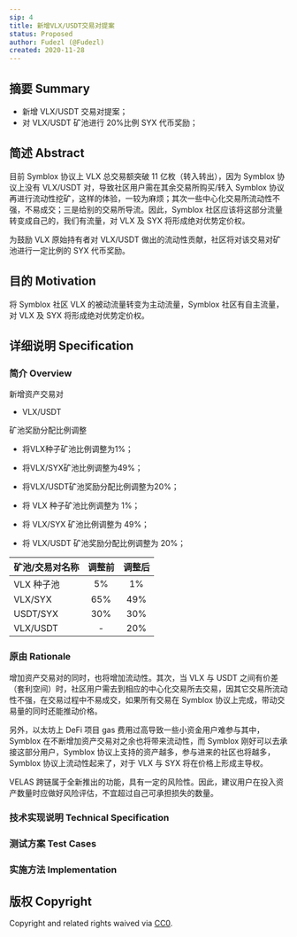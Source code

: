 ```yaml
---
sip: 4
title: 新增VLX/USDT交易对提案
status: Proposed
author: Fudezl (@Fudezl)
created: 2020-11-28
---
```


<!--You can leave these HTML comments in your merged SIP and delete the visible duplicate text guides, they will not appear and may be helpful to refer to if you edit it again. This is the suggested template for new SIPs. Note that a SIP number will be assigned by an editor. When opening a pull request to submit your SIP, please use an abbreviated title in the filename, `sip-draft_title_abbrev.md`. The title should be 44 characters or less.-->

## 摘要 Summary

<!--"If you can't explain it simply, you don't understand it well enough." Simply describe the outcome the proposed changes intends to achieve. This should be non-technical and accessible to a casual community member.-->

-   新增 VLX/USDT 交易对提案；
-   对 VLX/USDT 矿池进行 20%比例 SYX 代币奖励；

## 简述 Abstract

<!--A short (~200 word) description of the proposed change, the abstract should clearly describe the proposed change. This is what *will* be done if the SIP is implemented, not *why* it should be done or *how* it will be done. If the SIP proposes deploying a new contract, write, "we propose to deploy a new contract that will do x".-->

目前 Symblox 协议上 VLX 总交易额突破 11 亿枚（转入转出），因为 Symblox 协议上没有 VLX/USDT 对，导致社区用户需在其余交易所购买/转入 Symblox 协议再进行流动性挖矿，这样的体验，一较为麻烦；其次一些中心化交易所流动性不强，不易成交；三是给别的交易所导流。因此，Symblox 社区应该将这部分流量转变成自己的，我们有流量，对 VLX 及 SYX 将形成绝对优势定价权。

为鼓励 VLX 原始持有者对 VLX/USDT 做出的流动性贡献，社区将对该交易对矿池进行一定比例的 SYX 代币奖励。

## 目的 Motivation

<!--This is the problem statement. This is the *why* of the SIP. It should clearly explain *why* the current state of the protocol is inadequate. It is critical that you explain *why* the change is needed, if the SIP proposes changing how something is calculated, you must address *why* the current calculation is innaccurate or wrong. This is not the place to describe how the SIP will address the issue!-->

将 Symblox 社区 VLX 的被动流量转变为主动流量，Symblox 社区有自主流量，对 VLX 及 SYX 将形成绝对优势定价权。

## 详细说明 Specification

<!--The specification should describe the syntax and semantics of any new feature, there are five sections
1. Overview
2. Rationale
3. Technical Specification
4. Test Cases
5. Configurable Values
-->

### 简介 Overview

<!--This is a high level overview of *how* the SIP will solve the problem. The overview should clearly describe how the new feature will be implemented.-->

新增资产交易对

-   VLX/USDT

矿池奖励分配比例调整

- 将VLX种子矿池比例调整为1%；

- 将VLX/SYX矿池比例调整为49%；

- 将VLX/USDT矿池奖励分配比例调整为20%；


-   将 VLX 种子矿池比例调整为 1%；
-   将 VLX/SYX 矿池比例调整为 49%；
-   将 VLX/USDT 矿池奖励分配比例调整为 20%；

| 矿池/交易对名称 | 调整前 | 调整后 |
| --------------- | :----: | :----: |
| VLX 种子池      |   5%   |   1%   |
| VLX/SYX         |  65%   |  49%   |
| USDT/SYX        |  30%   |  30%   |
| VLX/USDT        |   -    |  20%   |

### 原由 Rationale

<!--This is where you explain the reasoning behind how you propose to solve the problem. Why did you propose to implement the change in this way, what were the considerations and trade-offs. The rationale fleshes out what motivated the design and why particular design decisions were made. It should describe alternate designs that were considered and related work. The rationale may also provide evidence of consensus within the community, and should discuss important objections or concerns raised during discussion.-->

增加资产交易对的同时，也将增加流动性。其次，当 VLX 与 USDT 之间有价差（套利空间）时，社区用户需去到相应的中心化交易所去交易，因其它交易所流动性不强，在交易过程中不易成交，如果所有交易在 Symblox 协议上完成，带动交易量的同时还能推动价格。

另外，以太坊上 DeFi 项目 gas 费用过高导致一些小资金用户难参与其中，Symblox 在不断增加资产交易对之余也将带来流动性，而 Symblox 刚好可以去承接这部分用户，Symblox 协议上支持的资产越多，参与进来的社区也将越多，Symblox 协议上流动性起来了，对于 VLX 与 SYX 将在价格上形成主导权。

VELAS 跨链属于全新推出的功能，具有一定的风险性。因此，建议用户在投入资产数量时应做好风险评估，不宜超过自己可承担损失的数量。

### 技术实现说明 Technical Specification

<!--The technical specification should outline the public API of the changes proposed. That is, changes to any of the interfaces Synthetix currently exposes or the creations of new ones.-->

### 测试方案 Test Cases

<!--Test cases for an implementation are mandatory for SIPs but can be included with the implementation..-->

### 实施方法 Implementation

<!--Please list all values configurable under this implementation.-->


## 版权 Copyright

Copyright and related rights waived via [CC0](https://creativecommons.org/publicdomain/zero/1.0/).
